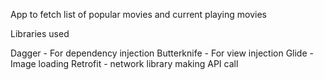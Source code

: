 App to fetch list of popular movies and current playing movies

Libraries used

Dagger - For dependency injection
Butterknife - For view injection
Glide - Image loading 
Retrofit - network library making API call
